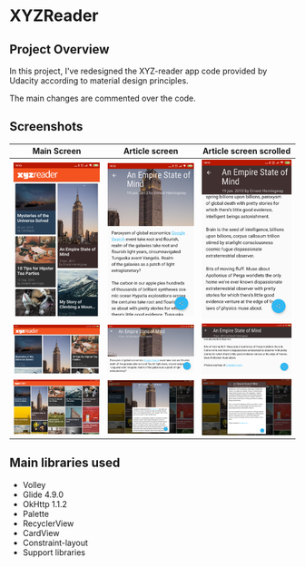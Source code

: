 # XYZReader

## Project Overview
In this project, I've redesigned the XYZ-reader app code provided by Udacity according to material design principles.

The main changes are commented over the code.

## Screenshots

| Main Screen | Article screen |  Article screen scrolled |
|:-:|:-:|:-:|
| ![First](https://github.com/adrianrejas/XYZReader/blob/master/captures/5inchesPortraitList.png?raw=true) | ![Sec](https://github.com/adrianrejas/XYZReader/blob/master/captures/5inchesPortraitDetail.png?raw=true) | ![Sec](https://github.com/adrianrejas/XYZReader/blob/master/captures/5inchesPortraitDetailScrolled.png?raw=true) |
| ![First](https://github.com/adrianrejas/XYZReader/blob/master/captures/5inchesLandList.png?raw=true) | ![Sec](https://github.com/adrianrejas/XYZReader/blob/master/captures/5inchesLandDetails.png?raw=true) | ![Sec](https://github.com/adrianrejas/XYZReader/blob/master/captures/5inchesLandDetailsScrolled.png?raw=true) |
| ![First](https://github.com/adrianrejas/XYZReader/blob/master/captures/10inchesLandList.png?raw=true) | ![Sec](https://github.com/adrianrejas/XYZReader/blob/master/captures/10inchesLandDetails.png?raw=true) | ![Sec](https://github.com/adrianrejas/XYZReader/blob/master/captures/10inchesLandDetailsScrolled.png?raw=true) |

## Main libraries used 

* Volley
* Glide 4.9.0
* OkHttp 1.1.2
* Palette
* RecyclerView
* CardView
* Constraint-layout
* Support libraries